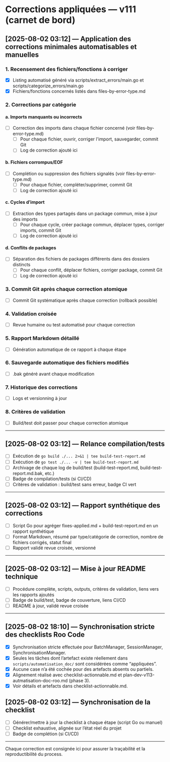 # Corrections appliquées — v111 (carnet de bord)

## [2025-08-02 03:12] — Application des corrections minimales automatisables et manuelles

### 1. Recensement des fichiers/fonctions à corriger

- [x] Listing automatisé généré via scripts/extract_errors/main.go et scripts/categorize_errors/main.go
- [x] Fichiers/fonctions concernés listés dans files-by-error-type.md

### 2. Corrections par catégorie

#### a. Imports manquants ou incorrects

- [ ] Correction des imports dans chaque fichier concerné (voir files-by-error-type.md)
    - [ ] Pour chaque fichier, ouvrir, corriger l'import, sauvegarder, commit Git
    - [ ] Log de correction ajouté ici

#### b. Fichiers corrompus/EOF

- [ ] Complétion ou suppression des fichiers signalés (voir files-by-error-type.md)
    - [ ] Pour chaque fichier, compléter/supprimer, commit Git
    - [ ] Log de correction ajouté ici

#### c. Cycles d’import

- [ ] Extraction des types partagés dans un package commun, mise à jour des imports
    - [ ] Pour chaque cycle, créer package commun, déplacer types, corriger imports, commit Git
    - [ ] Log de correction ajouté ici

#### d. Conflits de packages

- [ ] Séparation des fichiers de packages différents dans des dossiers distincts
    - [ ] Pour chaque conflit, déplacer fichiers, corriger package, commit Git
    - [ ] Log de correction ajouté ici

### 3. Commit Git après chaque correction atomique

- [ ] Commit Git systématique après chaque correction (rollback possible)

### 4. Validation croisée

- [ ] Revue humaine ou test automatisé pour chaque correction

### 5. Rapport Markdown détaillé

- [ ] Génération automatique de ce rapport à chaque étape

### 6. Sauvegarde automatique des fichiers modifiés

- [ ] .bak généré avant chaque modification

### 7. Historique des corrections

- [ ] Logs et versionning à jour

### 8. Critères de validation

- [ ] Build/test doit passer pour chaque correction atomique

---

## [2025-08-02 03:12] — Relance compilation/tests

- [ ] Exécution de `go build ./... 2>&1 | tee build-test-report.md`
- [ ] Exécution de `go test ./... -v | tee build-test-report.md`
- [ ] Archivage de chaque log de build/test (build-test-report.md, build-test-report.md.bak, etc.)
- [ ] Badge de compilation/tests (si CI/CD)
- [ ] Critères de validation : build/test sans erreur, badge CI vert

---

## [2025-08-02 03:12] — Rapport synthétique des corrections

- [ ] Script Go pour agréger fixes-applied.md + build-test-report.md en un rapport synthétique
- [ ] Format Markdown, résumé par type/catégorie de correction, nombre de fichiers corrigés, statut final
- [ ] Rapport validé revue croisée, versionné

---

## [2025-08-02 03:12] — Mise à jour README technique

- [ ] Procédure complète, scripts, outputs, critères de validation, liens vers les rapports ajoutés
- [ ] Badge de build/test, badge de couverture, liens CI/CD
- [ ] README à jour, validé revue croisée

---

## [2025-08-02 18:10] — Synchronisation stricte des checklists Roo Code

- [x] Synchronisation stricte effectuée pour BatchManager, SessionManager, SynchronisationManager.
- [x] Seules les tâches dont l’artefact existe réellement dans `scripts/automatisation_doc/` sont considérées comme “appliquées”.
- [x] Aucune case n’a été cochée pour des artefacts absents ou partiels.
- [x] Alignement réalisé avec checklist-actionnable.md et plan-dev-v113-autmatisation-doc-roo.md (phase 3).
- [x] Voir détails et artefacts dans checklist-actionnable.md.

## [2025-08-02 03:12] — Synchronisation de la checklist

- [ ] Générer/mettre à jour la checklist à chaque étape (script Go ou manuel)
- [ ] Checklist exhaustive, alignée sur l’état réel du projet
- [ ] Badge de complétion (si CI/CD)

---

Chaque correction est consignée ici pour assurer la traçabilité et la reproductibilité du process.
